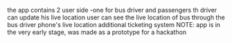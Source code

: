 the app contains 2 user side -one for bus driver and passengers
th driver can update his live location
user can see the live location of bus through the bus driver phone's live location
additional ticketing system
NOTE: app is in the very early stage, was made as a prototype for a hackathon 
